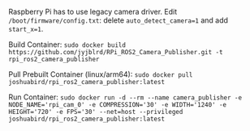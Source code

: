 Raspberry Pi has to use legacy camera driver. Edit `/boot/firmware/config.txt`: delete `auto_detect_camera=1` and add `start_x=1`.

Build Container: `sudo docker build https://github.com/jyjblrd/RPi_ROS2_Camera_Publisher.git -t rpi_ros2_camera_publisher`

Pull Prebuilt Container (linux/arm64): `sudo docker pull joshuabird/rpi_ros2_camera_publisher:latest`

Run Container: `sudo docker run -d --rm --name camera_publisher -e NODE_NAME='rpi_cam_0' -e COMPRESSION='30' -e WIDTH='1240' -e HEIGHT='720' -e FPS='30' --net=host --privileged joshuabird/rpi_ros2_camera_publisher:latest`